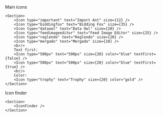 Main icons

    <Section>
        <Icon type="important" text="Import Ant" size={12} /> 
        <Icon type="biddingfox" text="Bidding Fox" size={35} />
        <Icon type="dataowl" text="Data Owl" size={20} />
        <Icon type="feedimageeditor" text="Feed Image Editor" size={25} />
        <Icon type="reglendo" text="Reglendo" size={20} />
        <Icon type="mergado" text="Mergado" size={10} />
        <br/>
        Text first:
        <Icon type="500px" text="500px" size={20} color="blue" textFirst={false} />
        <Icon type="500px" text="500px" size={20} color="blue" textFirst={true} />
        <br/>
        Color: 
        <Icon type="trophy" text="Trophy" size={20} color="gold" />
    </Section>

Icon finder
    
    <Section>
        <IconFinder />
    </Section>
